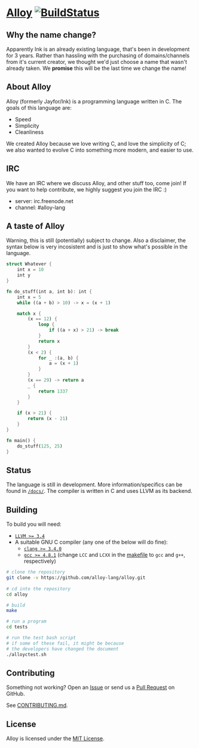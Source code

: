[Alloy](http://alloy-lang.github.io) [![BuildStatus](https://travis-ci.org/alloy-lang/alloy.svg?branch=master)](https://travis-ci.org/alloy-lang/alloy)
===

Why the name change?
------
Apparently Ink is an already existing language, that's been in development for 3 years. Rather than
hassling with the purchasing of domains/channels from it's current creator, we thought we'd just
choose a name that wasn't already taken. We **promise** this will be the last time we change the name!

About Alloy
------

Alloy (formerly Jayfor/Ink) is a programming language written in C. The goals of this language are:

* Speed
* Simplicity
* Cleanliness

We created Alloy because we love writing C, and love the simplicity of C; we also wanted to evolve C
into something more modern, and easier to use.

IRC
------
We have an IRC where we discuss Alloy, and other stuff too, come join! If you want to help contribute,
we highly suggest you join the IRC :)

* server: irc.freenode.net
* channel: #alloy-lang

A taste of Alloy
------
Warning, this is still (potentially) subject to change. Also a disclaimer,
the syntax below is very incosistent and is just to show what's possible in the 
language.
```rust
struct Whatever {
	int x = 10
	int y
}

fn do_stuff(int a, int b): int {
	int x = 5
	while ((a + b) > 10) -> x = (x + 1)

	match x {
		(x == 12) {
			loop {
				if ((a + x) > 21) -> break
			}
			return x
		}
		(x < 2) {
			for _ :(a, b) {
				a = (x + 1)
			}
		}
		(x == 29) -> return a
		_ {
			return 1337
		}
	}

	if (x > 21) {
		return (x - 21)
	}
}

fn main() {
	do_stuff(125, 25)
}
```
Status
------

The language is still in development. More information/specifics
can be found in [`/docs/`](/docs/). The compiler is written in C
and uses LLVM as its backend.

Building
--------

To build you will need:

 - [`LLVM >= 3.4`](http://llvm.org/releases/download.html)
 - A suitable GNU C compiler (any one of the below will do fine):
   - [`clang >= 3.4.0`](http://llvm.org/releases/download.html)
   - [`gcc >= 4.8.1`](https://gcc.gnu.org/) (change `LCC` and 
     `LCXX` in the [makefile](/Makefile) to `gcc` and `g++`, respectively)

```bash
# clone the repository
git clone -v https://github.com/alloy-lang/alloy.git
    
# cd into the repository
cd alloy

# build
make

# run a program
cd tests

# run the test bash script
# if some of these fail, it might be because
# the developers have changed the document
./alloyctest.sh
```

Contributing
------------

Something not working? Open an [Issue](https://github.com/alloy-lang/alloy/issues)
or send us a [Pull Request](https://github.com/alloy-lang/alloy/pulls)
on GitHub.

See [CONTRIBUTING.md](/CONTRIBUTING.md).

License
-------

Alloy is licensed under the [MIT License](/LICENSE.md).

